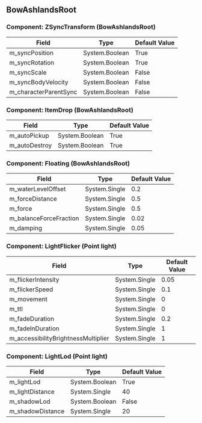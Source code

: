 ## BowAshlandsRoot

### Component: ZSyncTransform (BowAshlandsRoot)

|Field|Type|Default Value|
|---|---|---|
|m_syncPosition|System.Boolean|True|
|m_syncRotation|System.Boolean|True|
|m_syncScale|System.Boolean|False|
|m_syncBodyVelocity|System.Boolean|False|
|m_characterParentSync|System.Boolean|False|

### Component: ItemDrop (BowAshlandsRoot)

|Field|Type|Default Value|
|---|---|---|
|m_autoPickup|System.Boolean|True|
|m_autoDestroy|System.Boolean|True|

### Component: Floating (BowAshlandsRoot)

|Field|Type|Default Value|
|---|---|---|
|m_waterLevelOffset|System.Single|0.2|
|m_forceDistance|System.Single|0.5|
|m_force|System.Single|0.5|
|m_balanceForceFraction|System.Single|0.02|
|m_damping|System.Single|0.05|

### Component: LightFlicker (Point light)

|Field|Type|Default Value|
|---|---|---|
|m_flickerIntensity|System.Single|0.05|
|m_flickerSpeed|System.Single|0.1|
|m_movement|System.Single|0|
|m_ttl|System.Single|0|
|m_fadeDuration|System.Single|0.2|
|m_fadeInDuration|System.Single|1|
|m_accessibilityBrightnessMultiplier|System.Single|1|

### Component: LightLod (Point light)

|Field|Type|Default Value|
|---|---|---|
|m_lightLod|System.Boolean|True|
|m_lightDistance|System.Single|40|
|m_shadowLod|System.Boolean|False|
|m_shadowDistance|System.Single|20|

